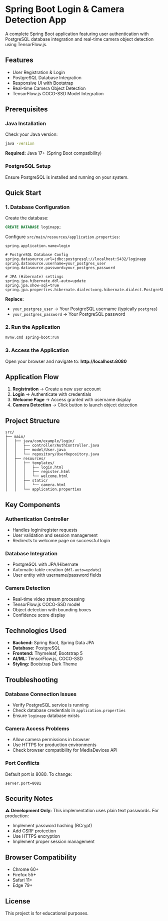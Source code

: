 # Spring Boot Login & Camera Detection App

A complete Spring Boot application featuring user authentication with PostgreSQL database integration and real-time camera object detection using TensorFlow.js.

## Features

-  User Registration & Login
-  PostgreSQL Database Integration
-  Responsive UI with Bootstrap
-  Real-time Camera Object Detection
-  TensorFlow.js COCO-SSD Model Integration

## Prerequisites

### Java Installation
Check your Java version:
```bash
java -version
```
**Required:** Java 17+ (Spring Boot compatibility)

### PostgreSQL Setup
Ensure PostgreSQL is installed and running on your system.

## Quick Start

### 1. Database Configuration

Create the database:
```sql
CREATE DATABASE loginapp;
```

Configure `src/main/resources/application.properties`:
```properties
spring.application.name=login

# PostgreSQL Database Config
spring.datasource.url=jdbc:postgresql://localhost:5432/loginapp
spring.datasource.username=your_postgres_user
spring.datasource.password=your_postgres_password

# JPA (Hibernate) settings
spring.jpa.hibernate.ddl-auto=update
spring.jpa.show-sql=true
spring.jpa.properties.hibernate.dialect=org.hibernate.dialect.PostgreSQLDialect
```

**Replace:**
- `your_postgres_user` → Your PostgreSQL username (typically `postgres`)
- `your_postgres_password` → Your PostgreSQL password

### 2. Run the Application

```bash
mvnw.cmd spring-boot:run
```

### 3. Access the Application

Open your browser and navigate to: **http://localhost:8080**

## Application Flow

1. **Registration** → Create a new user account
2. **Login** → Authenticate with credentials
3. **Welcome Page** → Access granted with username display
4. **Camera Detection** → Click button to launch object detection

## Project Structure

```
src/
├── main/
│   ├── java/com/example/login/
│   │   ├── controller/AuthController.java
│   │   ├── model/User.java
│   │   └── repository/UserRepository.java
│   ├── resources/
│   │   ├── templates/
│   │   │   ├── login.html
│   │   │   ├── register.html
│   │   │   └── welcome.html
│   │   ├── static/
│   │   │   └── camera.html
│   │   └── application.properties
```

## Key Components

### Authentication Controller
- Handles login/register requests
- User validation and session management
- Redirects to welcome page on successful login

### Database Integration
- PostgreSQL with JPA/Hibernate
- Automatic table creation (`ddl-auto=update`)
- User entity with username/password fields

### Camera Detection
- Real-time video stream processing
- TensorFlow.js COCO-SSD model
- Object detection with bounding boxes
- Confidence score display

## Technologies Used

- **Backend:** Spring Boot, Spring Data JPA
- **Database:** PostgreSQL
- **Frontend:** Thymeleaf, Bootstrap 5
- **AI/ML:** TensorFlow.js, COCO-SSD
- **Styling:** Bootstrap Dark Theme

## Troubleshooting

### Database Connection Issues
- Verify PostgreSQL service is running
- Check database credentials in `application.properties`
- Ensure `loginapp` database exists

### Camera Access Problems
- Allow camera permissions in browser
- Use HTTPS for production environments
- Check browser compatibility for MediaDevices API

### Port Conflicts
Default port is 8080. To change:
```properties
server.port=8081
```

## Security Notes

⚠ **Development Only:** This implementation uses plain text passwords. For production:
- Implement password hashing (BCrypt)
- Add CSRF protection
- Use HTTPS encryption
- Implement proper session management

## Browser Compatibility

- Chrome 60+
- Firefox 55+
- Safari 11+
- Edge 79+

## License

This project is for educational purposes.
